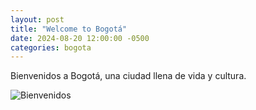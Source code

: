 ```yaml
---
layout: post
title: "Welcome to Bogotá"
date: 2024-08-20 12:00:00 -0500
categories: bogota
---
```


Bienvenidos a Bogotá, una ciudad llena de vida y cultura.

![Bienvenidos](https://cdn.pixabay.com/photo/2019/09/09/13/58/bogota-4463698_1280.jpg)
